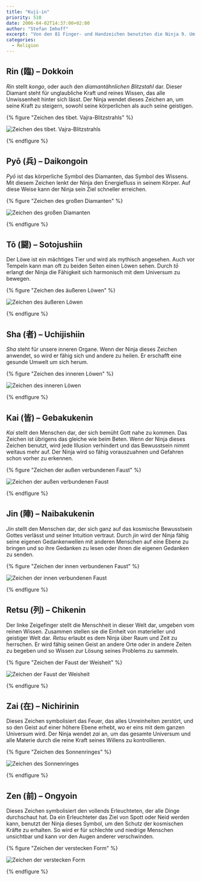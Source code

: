 ```yaml
---
title: "Kuji-in"
priority: 510
date: 2006-04-02T14:37:00+02:00
author: "Stefan Imhoff"
excerpt: "Von den 81 Finger- und Handzeichen benutzten die Ninja 9. Um Wirkung zu erzielen ist aber nicht nur das Falten der Finger nötig, sondern auch die geistige und religiöse Einstellung und jahrelange Übung."
categories:
  - Religion
---
```


## Rin (臨) – Dokkoin

_Rin_ stellt _kongo_, oder auch den _diamantähnlichen Blitzstahl_ dar. Dieser Diamant steht für unglaubliche Kraft und reines Wissen, das alle Unwissenheit hinter sich lässt. Der Ninja wendet dieses Zeichen an, um seine Kraft zu steigern, sowohl seine körperlichen als auch seine geistigen.

{% figure "Zeichen des tibet. Vajra-Blitzstrahls" %}

![Zeichen des tibet. Vajra-Blitzstrahls](/assets/images/book/kujiin-rin.jpg)

{% endfigure %}

## Pyō (兵) – Daikongoin

_Pyō_ ist das körperliche Symbol des Diamanten, das Symbol des Wissens. Mit diesem Zeichen lenkt der Ninja den Energiefluss in seinem Körper. Auf diese Weise kann der Ninja sein Ziel schneller erreichen.

{% figure "Zeichen des großen Diamanten" %}

![Zeichen des großen Diamanten](/assets/images/book/kujiin-pyo.jpg)

{% endfigure %}

## Tō (闘) – Sotojushiin

Der Löwe ist ein mächtiges Tier und wird als mythisch angesehen. Auch vor Tempeln kann man oft zu beiden Seiten einen Löwen sehen. Durch _tō_ erlangt der Ninja die Fähigkeit sich harmonisch mit dem Universum zu bewegen.

{% figure "Zeichen des äußeren Löwen" %}

![Zeichen des äußeren Löwen](/assets/images/book/kujiin-toh.jpg)

{% endfigure %}

## Sha (者) – Uchijishiin

_Sha_ steht für unsere inneren Organe. Wenn der Ninja dieses Zeichen anwendet, so wird er fähig sich und andere zu heilen. Er erschafft eine gesunde Umwelt um sich herum.

{% figure "Zeichen des inneren Löwen" %}

![Zeichen des inneren Löwen](/assets/images/book/kujiin-sha.jpg)

{% endfigure %}

## Kai (皆) – Gebakukenin

_Kai_ stellt den Menschen dar, der sich bemüht Gott nahe zu kommen. Das Zeichen ist übrigens das gleiche wie beim Beten. Wenn der Ninja dieses Zeichen benutzt, wird jede Illusion verhindert und das Bewusstsein nimmt weitaus mehr auf. Der Ninja wird so fähig vorauszuahnen und Gefahren schon vorher zu erkennen.

{% figure "Zeichen der außen verbundenen Faust" %}

![Zeichen der außen verbundenen Faust](/assets/images/book/kujiin-kai.jpg)

{% endfigure %}

## Jin (陣) – Naibakukenin

_Jin_ stellt den Menschen dar, der sich ganz auf das kosmische Bewusstsein Gottes verlässt und seiner Intuition vertraut. Durch _jin_ wird der Ninja fähig seine eigenen Gedankenwellen mit anderen Menschen auf eine Ebene zu bringen und so ihre Gedanken zu lesen oder ihnen die eigenen Gedanken zu senden.

{% figure "Zeichen der innen verbundenen Faust" %}

![Zeichen der innen verbundenen Faust](/assets/images/book/kujiin-jin.jpg)

{% endfigure %}

## Retsu (列) – Chikenin

Der linke Zeigefinger stellt die Menschheit in dieser Welt dar, umgeben vom reinen Wissen. Zusammen stellen sie die Einheit von materieller und geistiger Welt dar. _Retsu_ erlaubt es dem Ninja über Raum und Zeit zu herrschen. Er wird fähig seinen Geist an andere Orte oder in andere Zeiten zu begeben und so Wissen zur Lösung seines Problems zu sammeln.

{% figure "Zeichen der Faust der Weisheit" %}

![Zeichen der Faust der Weisheit](/assets/images/book/kujiin-retsu.jpg)

{% endfigure %}

## Zai (在) – Nichirinin

Dieses Zeichen symbolisiert das Feuer, das alles Unreinheiten zerstört, und so den Geist auf einer höhere Ebene erhebt, wo er eins mit dem ganzen Universum wird. Der Ninja wendet _zai_ an, um das gesamte Universum und alle Materie durch die reine Kraft seines Willens zu kontrollieren.

{% figure "Zeichen des Sonnenringes" %}

![Zeichen des Sonnenringes](/assets/images/book/kujiin-zai.jpg)

{% endfigure %}

## Zen (前) – Ongyoin

Dieses Zeichen symbolisiert den vollends Erleuchteten, der alle Dinge durchschaut hat. Da ein Erleuchteter das Ziel von Spott oder Neid werden kann, benutzt der Ninja dieses Symbol, um den Schutz der kosmischen Kräfte zu erhalten. So wird er für schlechte und niedrige Menschen unsichtbar und kann vor den Augen anderer verschwinden.

{% figure "Zeichen der verstecken Form" %}

![Zeichen der verstecken Form](/assets/images/book/kujiin-zen.jpg)

{% endfigure %}
